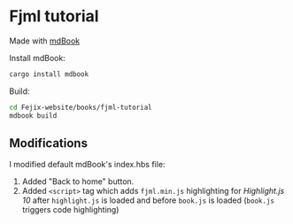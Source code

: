 # Fjml tutorial

Made with [mdBook](https://github.com/rust-lang/mdBook)

Install mdBook:
```sh
cargo install mdbook
```

Build:
```sh
cd Fejix-website/books/fjml-tutorial
mdbook build
```

## Modifications

I modified default mdBook's index.hbs file:

1. Added "Back to home" button.
2. Added `<script>` tag which adds `fjml.min.js` highlighting for _Highlight.js 10_ after `highlight.js` is loaded and before `book.js` is loaded (`book.js` triggers code highlighting)